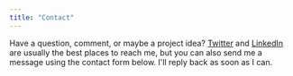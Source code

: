 ```yaml
---
title: "Contact"
---
```


Have a question, comment, or maybe a project idea? [Twitter](https://twitter.com/dcgoodwin2112) and [LinkedIn](https://www.linkedin.com/in/dcgoodwin2112/) are usually the best places to reach me, but you can also send me a message using the contact form below. I'll reply back as soon as I can.
